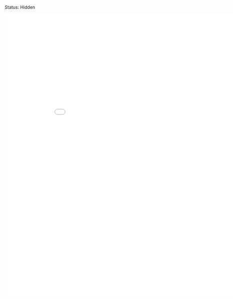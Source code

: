 Status: Hidden
<!DOCTYPE html>
<html>
  <head>
    <title>Curriculum Vitae</title>
        <meta name="tags" content="resume" />
        <meta name="date" content="2018-07-20 22:28" />
        <meta name="modified" content="2018-07-20 23:14" />
        <!-- <meta name="Sa" -->
        <!-- <meta name="category" content="yeah" /> -->
        <meta name="authors" content="Paul D. Mendes" />
        <meta name="summary" content="My CV" />
  </head>
  <body>
    <embed src="/pdfs/EECV.pdf" width="920px" height="900px" />
  </body>
</html>

